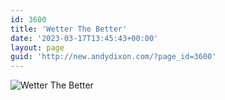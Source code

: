 ```yaml
---
id: 3600
title: 'Wetter The Better'
date: '2023-03-17T13:45:43+00:00'
layout: page
guid: 'http://new.andydixon.com/?page_id=3600'
---
```


![Wetter The Better](https://i0.wp.com/assets.g8x2.ldn.idrivee2-23.com/posters/Wetter%20The%20Better%2001.jpg?w=1200&ssl=1 "Wetter The Better")